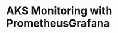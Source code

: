 # AKS Monitoring with PrometheusGrafana                                                                                                                                                                                                                                                                                                                                          
